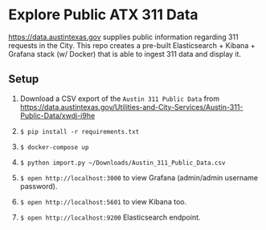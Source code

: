 # Explore Public ATX 311 Data

https://data.austintexas.gov supplies public information regarding 311 requests in the
City. This repo creates a pre-built Elasticsearch + Kibana + Grafana stack (w/ Docker)
that is able to ingest 311 data and display it.


## Setup

1. Download a CSV export of the `Austin 311 Public Data` from https://data.austintexas.gov/Utilities-and-City-Services/Austin-311-Public-Data/xwdj-i9he

2. `$ pip install -r requirements.txt`

3. `$ docker-compose up`

4. `$ python import.py ~/Downloads/Austin_311_Public_Data.csv`

5. `$ open http://localhost:3000` to view Grafana (admin/admin username password).

6. `$ open http://localhost:5601` to view Kibana too.

7. `$ open http://localhost:9200` Elasticsearch endpoint.
